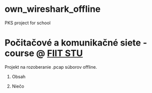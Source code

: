 # own_wireshark_offline
PKS project for school

# Počitačové a komunikačné siete - course @ [FIIT STU](http://www.fiit.stuba.sk)

Projekt na rozoberanie .pcap súborov offline.

1. Obsah

2. Niečo



